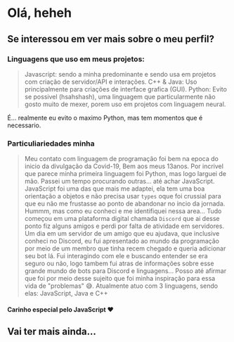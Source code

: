 # Olá, heheh

## Se interessou em ver mais sobre o meu perfil?

### Linguagens que uso em meus projetos:
> Javascript: sendo a minha predominante e sendo usa em projetos com criação de servidor/API e interações.
> C++ & Java: Uso principalmente para criações de interface grafica (GUI).
> Python: Evito se possivel (hsahshash), uma linguagem que particularmente não gosto muito de mexer, porem uso em projetos com linguagem neural.

É... realmente eu evito o maximo Python, mas tem momentos que é necessario.

### Particuliariedades minha

> Meu contato com linguagem de programação foi bem na epoca do inicio da divulgação da Covid-19, Bem aos meus 13anos.
Por incrivel que parece minha primeira linguagem foi Python, mas logo larguei de mão.
Passei um tempo procurando outras... até achar JavaScript.
JavaScript foi uma das que mais me adaptei, ela tem uma boa orientação a objetos e não precisa usar `types` oque foi crussial para que eu não me frustasse ao ponto de abandonar no incio da jornada.
Hummm, mas como eu conheci e me identifiquei nessa area... Tudo começou em uma plataforma digital chamada `Discord` que ai desse ponto fiz alguns amigos e perdi por falta de atividade em servidores.
Um dia em um servidor  de um amigo que eu ajudava, que inclusive conheci no Discord, eu fui apresentado ao mundo da programação por meio de um membro que tinha recem chegado e queria adicionar seu bot lá.
Fui interagindo com ele e buscando entender se era seguro ou não, logo tambem fui atras de informações sobre esse grande mundo de bots para Discord e linguagens... Posso até afirmar que foi por meio desse sujeito que foi minha inspiração para essa vida de "problemas" 😅.
Atualmente atuo com 3 linguagens, sendo elas: JavaScript, Java e C++

#### Carinho especial pelo JavaScript ❤

## Vai ter mais ainda...
